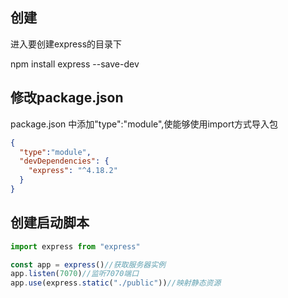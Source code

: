 ## 创建

进入要创建express的目录下

npm install express --save-dev

## 修改package.json

package.json 中添加"type":"module",使能够使用import方式导入包

```json
{
  "type":"module",
  "devDependencies": {
    "express": "^4.18.2"
  }
}

```

## 创建启动脚本

```js
import express from "express"

const app = express()//获取服务器实例
app.listen(7070)//监听7070端口
app.use(express.static("./public"))//映射静态资源


```


